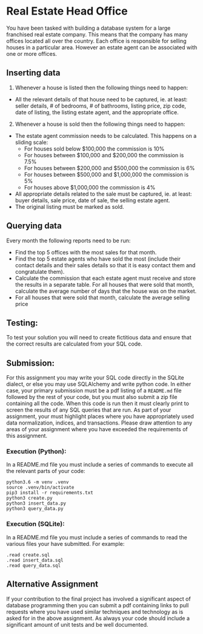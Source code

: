 # Real Estate Head Office
You have been tasked with building a database system for a large franchised real
estate company. This means that the company has many offices located all over
the country. Each office is responsible for selling houses in a particular area.
However an estate agent can be associated with one or more offices.

## Inserting data
1. Whenever a house is listed then the following things need to happen:
 -  All the relevant details of that house need to be captured, ie. at least: seller details, # of bedrooms, # of bathrooms, listing price, zip code, date of listing, the listing estate agent, and the appropriate office.
2. Whenever a house is sold then the following things need to happen:
 - The estate agent commission needs to be calculated. This happens on a sliding scale:
   - For houses sold below $100,000 the commission is 10%
   - For houses between $100,000 and $200,000 the commission is 7.5%
   - For houses between $200,000 and $500,000 the commission is 6%
   - For houses between $500,000 and $1,000,000 the commission is 5%
   - For houses above $1,000,000 the commission is 4%
 - All appropriate details related to the sale must be captured, ie. at least: buyer details, sale price, date of sale, the selling estate agent.
 - The original listing must be marked as sold.

## Querying data
Every month the following reports need to be run:
 - Find the top 5 offices with the most sales for that month.
 - Find the top 5 estate agents who have sold the most (include their contact details and their sales details so that it is easy contact them and congratulate them).
 - Calculate the commission that each estate agent must receive and store the results in a separate table. For all houses that were sold that month, calculate the average number of days that the house was on the market.
 - For all houses that were sold that month, calculate the average selling price

## Testing:
To test your solution you will need to create fictitious data and ensure that
the correct results are calculated from your SQL code.

## Submission:
For this assignment you may write your SQL code directly in the SQLite dialect,
or else you may use SQLAlchemy and write python code. In either case, your
primary submission must be a pdf listing of a `README.md` file followed by the
rest of your code, but you must also submit a zip file containing all the code.
When this code is run then it must clearly print to screen the results of any
SQL queries that are run. As part of your assignment, your must highlight places
where you have appropriately used data normalization, indices, and transactions.
Please draw attention to any areas of your assignment where you have exceeded
the requirements of this assignment.

### Execution (Python):
In a README.md file you must include a series of commands to execute all the
relevant parts of your code:
```python3
python3.6 -m venv .venv
source .venv/bin/activate
pip3 install -r requirements.txt
python3 create.py
python3 insert_data.py
python3 query_data.py
```
### Execution (SQLite):
In a README.md file you must include a series of commands to read the various
files your have submitted. For example:
```sqlite3
.read create.sql
.read insert_data.sql
.read query_data.sql
```

## Alternative Assignment
If your contribution to the final project has involved a significant aspect of
database programming then you can submit a pdf containing links to pull
requests where you have used similar techniques and technology as is asked for
in the above assignment. As always your code should include a significant
amount of unit tests and be well documented.
